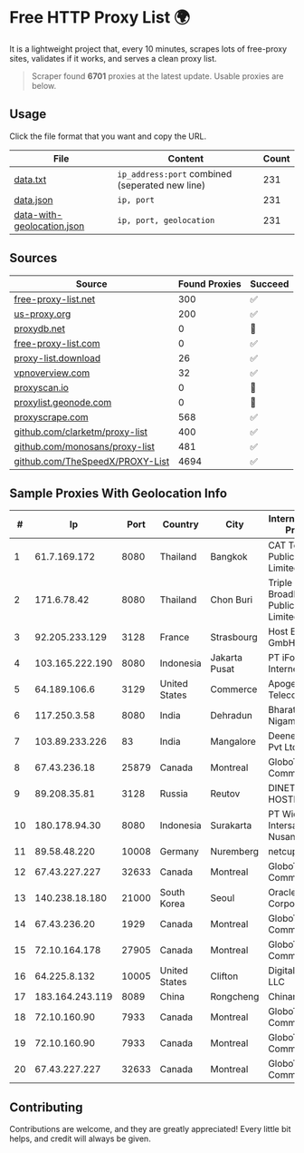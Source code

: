 
# Free HTTP Proxy List 🌍

It is a lightweight project that, every 10 minutes, scrapes lots of free-proxy sites, validates if it works, and serves a clean proxy list.


> Scraper found **6701** proxies at the latest update. Usable proxies are below.

## Usage

Click the file format that you want and copy the URL.


|File|Content|Count|
|----|-------|-----|
|[data.txt](https://raw.githubusercontent.com/themiralay/Proxy-List-World/master/data.txt)|`ip_address:port` combined (seperated new line)|231|
|[data.json](https://raw.githubusercontent.com/themiralay/Proxy-List-World/master/data.json)|`ip, port`|231|
|[data-with-geolocation.json](https://raw.githubusercontent.com/themiralay/Proxy-List-World/master/data-with-geolocation.json)|`ip, port, geolocation`|231|

## Sources

|Source|Found Proxies|Succeed|
|------|-------------|-------|
|[free-proxy-list.net](https://free-proxy-list.net)|300|✅|
|[us-proxy.org](https://www.us-proxy.org)|200|✅|
|[proxydb.net](http://proxydb.net)|0|🚫|
|[free-proxy-list.com](https://free-proxy-list.com/?page=&port=&type%5B%5D=http&type%5B%5D=https&up_time=0&search=Search)|0|✅|
|[proxy-list.download](https://www.proxy-list.download/HTTP)|26|✅|
|[vpnoverview.com](https://vpnoverview.com/privacy/anonymous-browsing/free-proxy-servers)|32|✅|
|[proxyscan.io](https://www.proxyscan.io)|0|🚫|
|[proxylist.geonode.com](https://proxylist.geonode.com/api/proxy-list?limit=300&page=1&sort_by=lastChecked&sort_type=desc&protocols=http,https)|0|🚫|
|[proxyscrape.com](https://api.proxyscrape.com/v2/?request=displayproxies&protocol=http&timeout=10000&country=all&ssl=all&anonymity=all)|568|✅|
|[github.com/clarketm/proxy-list](https://raw.githubusercontent.com/clarketm/proxy-list/master/proxy-list-raw.txt)|400|✅|
|[github.com/monosans/proxy-list](https://raw.githubusercontent.com/monosans/proxy-list/main/proxies/http.txt)|481|✅|
|[github.com/TheSpeedX/PROXY-List](https://raw.githubusercontent.com/TheSpeedX/PROXY-List/master/http.txt)|4694|✅|


## Sample Proxies With Geolocation Info

|#|Ip|Port|Country|City|Internet Service Provider|
|-|--|----|-------|----|-------------------------|
|1|61.7.169.172|8080|Thailand|Bangkok|CAT Telecom Public Company Limited|
|2|171.6.78.42|8080|Thailand|Chon Buri|Triple T Broadband Public Company Limited|
|3|92.205.233.129|3128|France|Strasbourg|Host Europe GmbH|
|4|103.165.222.190|8080|Indonesia|Jakarta Pusat|PT iForte Global Internet|
|5|64.189.106.6|3129|United States|Commerce|Apogee Telecom Inc.|
|6|117.250.3.58|8080|India|Dehradun|Bharat Sanchar Nigam Ltd|
|7|103.89.233.226|83|India|Mangalore|Deenet Services Pvt Ltd|
|8|67.43.236.18|25879|Canada|Montreal|GloboTech Communications|
|9|89.208.35.81|3128|Russia|Reutov|DINET-HOSTING|
|10|180.178.94.30|8080|Indonesia|Surakarta|PT Widya Intersat Nusantara|
|11|89.58.48.220|10008|Germany|Nuremberg|netcup GmbH|
|12|67.43.227.227|32633|Canada|Montreal|GloboTech Communications|
|13|140.238.18.180|21000|South Korea|Seoul|Oracle Corporation|
|14|67.43.236.20|1929|Canada|Montreal|GloboTech Communications|
|15|72.10.164.178|27905|Canada|Montreal|GloboTech Communications|
|16|64.225.8.132|10005|United States|Clifton|DigitalOcean, LLC|
|17|183.164.243.119|8089|China|Rongcheng|Chinanet|
|18|72.10.160.90|7933|Canada|Montreal|GloboTech Communications|
|19|72.10.160.90|7933|Canada|Montreal|GloboTech Communications|
|20|67.43.227.227|32633|Canada|Montreal|GloboTech Communications|



## Contributing

Contributions are welcome, and they are greatly appreciated! Every
little bit helps, and credit will always be given.

